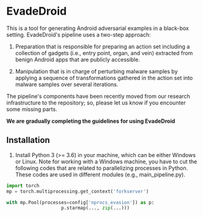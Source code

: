 # EvadeDroid
This is a tool for generating Android adversarial examples in a black-box setting. EvadeDroid's pipeline uses a two-step approach:

1. Preparation that is responsible for preparing an action set including a collection of gadgets (i.e., entry point, organ, and vein) extracted from benign Android apps that are publicly accessible. 

2. Manipulation that is in charge of perturbing malware samples by applying a sequence of transformations gathered in the action set into malware samples over several iterations.

The pipeline's components have been recently moved from our research infrastructure to the repository; so, please let us know if you encounter some missing parts.

**We are gradually completing the guidelines for using EvadeDroid**

## Installation
1. Install Python 3 (>= 3.6) in your machine, which can be either Windows or Linux. Note for working with a Windows machine, you have to cut the following codes that are related to parallelizing processes in Python. These codes are used in different modules (e.g., main_pipeline.py). 

```python
import torch
mp = torch.multiprocessing.get_context('forkserver')

with mp.Pool(processes=config['nprocs_evasion']) as p:
                    p.starmap(..., zip(...)))

```

